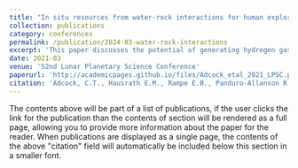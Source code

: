 ```yaml
---
title: "In situ resources from water-rock interactions for human exploration of Mars"
collection: publications
category: conferences
permalink: /publication/2024-03-water-rock-interactions
excerpt: 'This paper discusses the potential of generating hydrogen gas in situ on Mars through water-rock interactions.'
date: 2021-03
venue: '52nd Lunar Planetary Science Conference'
paperurl: 'http://academicpages.github.io/files/Adcock_etal_2021_LPSC.pdf'
citation: 'Adcock, C.T., Hausrath E.M., Rampe E.B., Panduro-Allanson R.D., & Steinberg S.M. (2021). "In situ resources from water-rock interactions for human exploration of Mars." In 52nd Lunar and Planetary Science Conference, No. 2548.'
---
```


The contents above will be part of a list of publications, if the user clicks the link for the publication than the contents of section will be rendered as a full page, allowing you to provide more information about the paper for the reader. When publications are displayed as a single page, the contents of the above "citation" field will automatically be included below this section in a smaller font.
